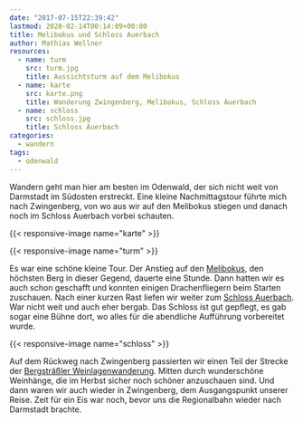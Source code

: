 ```yaml
---
date: "2017-07-15T22:39:42"
lastmod: 2020-02-14T00:14:09+00:00
title: Melibokus und Schloss Auerbach
author: Mathias Wellner
resources:
  - name: turm
    src: turm.jpg
    title: Aussichtsturm auf dem Melibokus
  - name: karte
    src: karte.png
    title: Wanderung Zwingenberg, Melibokus, Schloss Auerbach
  - name: schloss
    src: schloss.jpg
    title: Schloss Auerbach
categories:
  - wandern
tags:
  - odenwald
---
```

Wandern geht man hier am besten im Odenwald, der sich nicht weit von Darmstadt im Südosten erstreckt. Eine kleine Nachmittagstour führte mich nach Zwingenberg, von wo aus wir auf den Melibokus stiegen und danach noch im Schloss Auerbach vorbei schauten. 

<!--more-->

{{< responsive-image name="karte" >}}

{{< responsive-image name="turm" >}}

Es war eine schöne kleine Tour. Der Anstieg auf den [Melibokus](https://de.wikipedia.org/wiki/Melibokus), den höchsten Berg in dieser Gegend, dauerte eine Stunde. Dann hatten wir es auch schon geschafft und konnten einigen Drachenfliegern beim Starten zuschauen. Nach einer kurzen Rast liefen wir weiter zum [Schloss Auerbach](https://de.wikipedia.org/wiki/Schloss_Auerbach). War nicht weit und auch eher bergab. Das Schloss ist gut gepflegt, es gab sogar eine Bühne dort, wo alles für die abendliche Aufführung vorbereitet wurde. 

{{< responsive-image name="schloss" >}}

Auf dem Rückweg nach Zwingenberg passierten wir einen Teil der Strecke der [Bergsträßler Weinlagenwanderung](http://www.bergstraesser-wein.de/weinlagenwanderung/). Mitten durch wunderschöne Weinhänge, die im Herbst sicher noch schöner anzuschauen sind. Und dann waren wir auch wieder in Zwingenberg, dem Ausgangspunkt unserer Reise. Zeit für ein Eis war noch, bevor uns die Regionalbahn wieder nach Darmstadt brachte. 